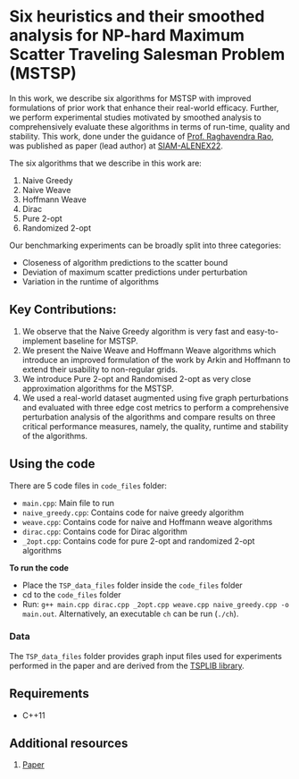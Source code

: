 # Six heuristics and their smoothed analysis for NP-hard Maximum Scatter Traveling Salesman Problem (MSTSP)

In this work, we describe six algorithms for MSTSP with improved formulations of prior work that enhance their real-world efficacy. Further, we perform experimental studies motivated by smoothed analysis to comprehensively evaluate these algorithms in terms of run-time, quality and stability. This work, done under the guidance of [Prof. Raghavendra Rao](http://www.cse.iitm.ac.in/profile.php?arg=MTU=), was published as paper (lead author) at [SIAM-ALENEX22](https://www.siam.org/conferences/cm/conference/alenex22).

The six algorithms that we describe in this work are:

1. Naive Greedy
2. Naive Weave
3. Hoffmann Weave
4. Dirac
5. Pure 2-opt
6. Randomized 2-opt

Our benchmarking experiments can be broadly split into three categories:

* Closeness of algorithm predictions to the scatter bound
* Deviation of maximum scatter predictions under perturbation
* Variation in the runtime of algorithms

## Key Contributions:

1. We observe that the Naive Greedy algorithm is very fast and easy-to-implement baseline for MSTSP.
2. We present the Naive Weave and Hoffmann Weave algorithms which introduce an improved formulation of the work by Arkin and Hoffmann to extend their usability to non-regular grids.
3. We introduce Pure 2-opt and Randomised 2-opt as very close approximation algorithms for the MSTSP.
4. We used a real-world dataset augmented using five graph perturbations and evaluated with three edge cost metrics to perform a comprehensive perturbation analysis of the algorithms and compare results on three critical performance measures, namely, the quality, runtime and stability of the algorithms.

## Using the code

There are 5 code files in `code_files` folder:
- `main.cpp`: Main file to run
- `naive_greedy.cpp`: Contains code for naive greedy algorithm
- `weave.cpp`: Contains code for naive and Hoffmann weave algorithms
- `dirac.cpp`: Contains code for Dirac algorithm
- `_2opt.cpp`: Contains code for pure 2-opt and randomized 2-opt algorithms

**To run the code**
- Place the `TSP_data_files` folder inside the `code_files` folder
- cd to the `code_files` folder
- Run: `g++ main.cpp dirac.cpp _2opt.cpp weave.cpp naive_greedy.cpp -o main.out`. Alternatively, an executable `ch` can be run (`./ch`).

### Data
The `TSP_data_files` folder provides graph input files used for experiments performed in the paper and are derived from the [TSPLIB library](http://www.cs.cmu.edu/Groups/AI/areas/genetic/ga/test/tsp/0.html).

## Requirements
* C++11

## Additional resources
1. [Paper](https://epubs.siam.org/doi/abs/10.1137/1.9781611977042.13)


